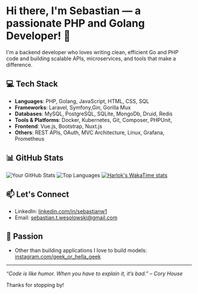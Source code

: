 # Hi there, I'm Sebastian — a passionate PHP and Golang Developer! 👋

I'm a backend developer who loves writing clean, efficient Go and PHP code and building scalable APIs, microservices, and tools that make a difference.

## 💻 Tech Stack

- **Languages**: PHP, Golang, JavaScript, HTML, CSS, SQL
- **Frameworks**: Laravel, Symfony,Gin, Gorilla Mux 
- **Databases**: MySQL, PostgreSQL, SQLite, MongoDb, Druid, Redis
- **Tools & Platforms**: Docker, Kubernetes, Git, Composer, PHPUnit, 
- **Frontend**: Vue.js, Bootstrap, Nuxt.js
- **Others**: REST APIs, OAuth, MVC Architecture, Linux, Grafana, Prometheus 

## 📊 GitHub Stats

![Your GitHub Stats](https://github-readme-stats.vercel.app/api?username=Weso1ek&show_icons=true&theme=tokyonight)
![Top Languages](https://github-readme-stats.vercel.app/api/top-langs/?username=Weso1ek&layout=compact&theme=tokyonight)
[![Harlok's WakaTime stats](https://github-readme-stats.vercel.app/api/wakatime?username=Weso1ek)](https://github.com/anuraghazra/github-readme-stats)

## 📫 Let's Connect

- LinkedIn: [linkedin.com/in/sebastianw1](https://linkedin.com/in/sebastianw1)
- Email: [sebastian.t.wesolowski@gmail.com](mailto:sebastian.t.wesolowski@gmail.com)

## :fire_engine: Passion

- Other than building applications I love to build models: [instagram.com/geek_or_hella_geek](https://instagram.com/geek_or_hella_geek)

---

*“Code is like humor. When you have to explain it, it’s bad.” – Cory House*

Thanks for stopping by!
